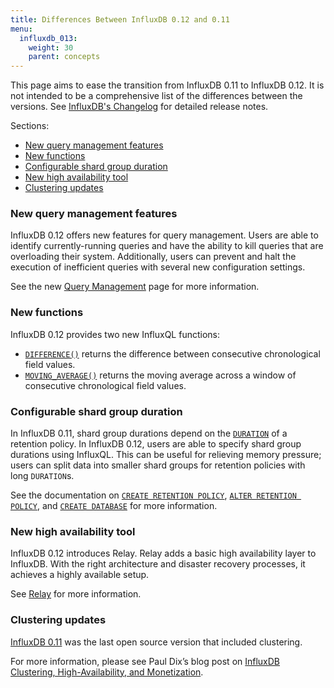 ```yaml
---
title: Differences Between InfluxDB 0.12 and 0.11
menu:
  influxdb_013:
    weight: 30
    parent: concepts
---
```


This page aims to ease the transition from InfluxDB 0.11 to InfluxDB 0.12.
It is not intended to be a comprehensive list of the differences between the versions.
See [InfluxDB's Changelog](https://github.com/influxdata/influxdb/blob/master/CHANGELOG.md) for detailed release notes.

Sections:

* [New query management features](/influxdb/v0.13/concepts/011_vs_012/#new-query-management-features)
* [New functions](/influxdb/v0.13/concepts/011_vs_012/#new-functions)
* [Configurable shard group duration](/influxdb/v0.13/concepts/011_vs_012/#configurable-shard-group-duration)
* [New high availability tool](/influxdb/v0.13/concepts/011_vs_012/#new-high-availability-tool)
* [Clustering updates](/influxdb/v0.13/concepts/011_vs_012/#clustering-updates)

### New query management features

InfluxDB 0.12 offers new features for query management.
Users are able to identify currently-running queries and have the ability to kill queries that are overloading their system.
Additionally, users can prevent and halt the execution of inefficient queries with several new configuration settings.

See the new [Query Management](/influxdb/v0.13/troubleshooting/query_management/) page for more information.

### New functions

InfluxDB 0.12 provides two new InfluxQL functions:

* [`DIFFERENCE()`](/influxdb/v0.13/query_language/functions/#difference) returns
the difference between consecutive chronological field values.
* [`MOVING_AVERAGE()`](/influxdb/v0.13/query_language/functions/#moving-average)
returns the moving average across a window of consecutive chronological field
values.

### Configurable shard group duration

In InfluxDB 0.11, shard group durations depend on the [`DURATION`](/influxdb/v0.13/concepts/glossary/#duration) of a retention
policy.
In InfluxDB 0.12, users are able to specify shard group durations using
InfluxQL.
This can be useful for relieving memory pressure; users can split data into
smaller shard groups for retention policies with long `DURATION`s.

See the documentation on
[`CREATE RETENTION POLICY`](/influxdb/v0.13/query_language/database_management/#create-retention-policies-with-create-retention-policy), [`ALTER RETENTION POLICY`](/influxdb/v0.13/query_language/database_management/#modify-retention-policies-with-alter-retention-policy),
and [`CREATE DATABASE`](/influxdb/v0.13/query_language/database_management/#create-a-database-with-create-database) for more information.

### New high availability tool

InfluxDB 0.12 introduces Relay.
Relay adds a basic high availability layer to InfluxDB.
With the right architecture and disaster recovery processes, it achieves a
highly available setup.

See [Relay](/influxdb/v0.13/high_availability/relay/) for more information.

### Clustering updates

[InfluxDB 0.11](/influxdb/v0.11/clustering/) was the last open source version that included clustering.

For more information, please see Paul Dix’s blog post on [InfluxDB Clustering, High-Availability, and Monetization](https://influxdata.com/blog/update-on-influxdb-clustering-high-availability-and-monetization/).
